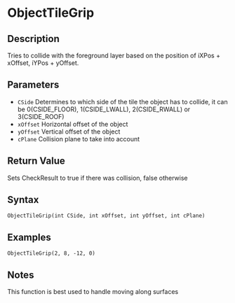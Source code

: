# ObjectTileGrip

## Description
Tries to collide with the foreground layer based on the position of iXPos + xOffset, iYPos + yOffset.

## Parameters
- `CSide`
Determines to which side of the tile the object has to collide, it can be 0(CSIDE_FLOOR), 1(CSIDE_LWALL), 2(CSIDE_RWALL) or 3(CSIDE_ROOF)
- `xOffset`
Horizontal offset of the object
- `yOffset`
Vertical offset of the object
- `cPlane`
Collision plane to take into account

## Return Value
Sets CheckResult to true if there was collision, false otherwise

## Syntax
```
ObjectTileGrip(int CSide, int xOffset, int yOffset, int cPlane)
```

## Examples
```
ObjectTileGrip(2, 8, -12, 0)
```

## Notes
This function is best used to handle moving along surfaces